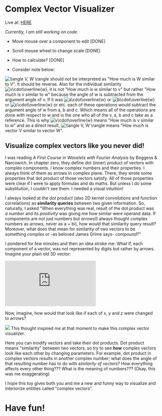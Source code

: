 # Complex Vector Visualizer
Live at: <a href="https://alpersunter.github.io/Complex-Vector-Visualizer/free/">HERE</a>

_Currently, I am still working on code._ 
 - Move mouse over a component to edit [DONE]
 - Scroll mouse wheel to change scale [DONE]
 - How to calculate? [DONE]
 
 - Consider note below:

 <img src="https://latex.codecogs.com/gif.latex?\inline&space;\dpi{150}&space;\langle&space;V,&space;W&space;\rangle" title="\langle V, W \rangle" /> should not be interpreted as "How much is W similar to V". It should be reverse. Also for the individual similarity <img src="https://latex.codecogs.com/gif.latex?\inline&space;\dpi{150}&space;v\cdot\overline{w}" title="v\cdot\overline{w}" />, it is not "How much is w similar to v" but rather "How much is v similar to w" because the angle of w is subtracted from the argument angle of v. If it was <img src="https://latex.codecogs.com/gif.latex?\inline&space;\dpi{150}&space;a\cdot\overline{w}" title="a\cdot\overline{w}" /> or <img src="https://latex.codecogs.com/gif.latex?\inline&space;\dpi{150}&space;b\cdot\overline{w}" title="b\cdot\overline{w}" /> or <img src="https://latex.codecogs.com/gif.latex?\inline&space;\dpi{150}&space;c\cdot\overline{w}" title="c\cdot\overline{w}" /> or etc. each of these operations would subtract the argument angle of w from a, b and c. Which means all of the operations are done *with respect to* w and is the one who all of the v, a, b and c take as a reference. This is why <img src="https://latex.codecogs.com/gif.latex?\inline&space;\dpi{150}&space;v\cdot\overline{w}" title="v\cdot\overline{w}" /> means "How much is v similar to w" and as a direct result, <img src="https://latex.codecogs.com/gif.latex?\inline&space;\dpi{150}&space;\langle&space;V,&space;W&space;\rangle" title="\langle V, W \rangle" /> means "How much is vector V similar to vector W".

 

## Visualize complex vectors like you never did!

I was reading *A First Course in Wavelets with Fourier Analysis* by Boggess & Narcowich. In chapter zero, they define dot (inner) product of vectors with complex components. I know complex numbers and their properties. I always think of them as arrows in complex plane. There, they wrote some properties that dot product of those vectors satisfy.  All of those properties were clear if I were to apply formulas and do maths. But unless I do some substitution, I couldn't see them. I needed a visual intuition!

I always looked at the _dot product_ (also 2D kernel convolutions and function correlations) as **similarity queries** between two given information. So, naturally, I asked "When everything was real, result of the dot product was _a number_ and its _positivity_ was giving me how similar were operand data. If components are not just numbers but _arrows_(I always thought complex numbers as arrows, never as a + bi), how would that similarity query result? Moreover, what does that mean for similarity of two vectors to be something _complex_ or -as beloved James Grime says- _compound_?"

I pondered for few minutes and then an idea stroke me: What if, each component of a vector, was not represented by digits but rather by arrows. Imagine your plain old 3D vector:

![3D Vector](https://latex.codecogs.com/gif.latex?%5CLARGE%20%5Cbegin%7Bpmatrix%7D%20x%5C%5C%20y%5C%5C%20z%5C%5C%20%5Cend%7Bpmatrix%7D) 

Now, imagine, how would that look like if each of x, y and z were changed to arrows?

![](https://i.ibb.co/6r9K3kY/dd.png)
This thought inspired me at that moment to make this complex vector visualizer.

Here you can modify vectors and take their dot products. 
Dot product means "similarity" between two vectors, so try to see **how** complex vectors look like each other by changing parameters. For example, dot product in complex vectors results in another complex number; what does the angle of that resulting number has to do with _similarity of vectors_? How everything affects every other thing??? What is the meaning of numbers??? (Okay, this was me exaggerating)


I hope this toy gives both you and me a new and funny way to visualize and interiorize entities called "complex vectors". 
# Have fun!
